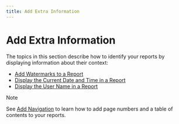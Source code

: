 ```yaml
---
title: Add Extra Information
---
```

# Add Extra Information

The topics in this section describe how to identify your reports by displaying information about their context:

* [Add Watermarks to a Report](add-extra-information\add-watermarks-to-a-report.md)
* [Display the Current Date and Time in a Report](add-extra-information\display-the-current-date-and-time-in-a-report.md)
* [Display the User Name in a Report](add-extra-information\display-the-user-name-in-a-report.md)

> [!Note]
> See [Add Navigation](add-navigation.md) to learn how to add page numbers and a table of contents to your reports.